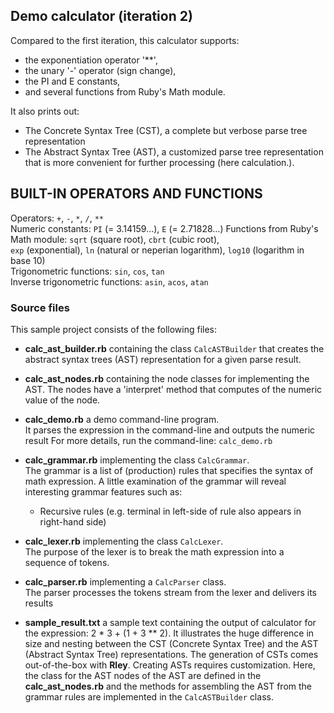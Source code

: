 ## Demo calculator (iteration 2)
Compared to the first iteration, this calculator supports:
- the exponentiation operator '**',
- the unary '-' operator (sign change),
- the PI and E constants,
- and several functions from Ruby's Math module.


It also prints out:
- The Concrete Syntax Tree (CST), a complete but verbose parse tree representation
- The Abstract Syntax Tree (AST), a customized parse tree representation that is more
convenient for further processing (here calculation.).

BUILT-IN OPERATORS AND FUNCTIONS
---------------------------------
Operators: `+`, `-`, `*`, `/`, `**`  
Numeric constants: `PI` (= 3.14159...), `E` (= 2.71828...)
Functions from Ruby's Math module:
`sqrt` (square root), `cbrt` (cubic root),  
`exp` (exponential), `ln` (natural or neperian logarithm), `log10` (logarithm in base 10)  
Trigonometric functions: `sin`, `cos`, `tan`  
Inverse trigonometric functions: `asin`, `acos`, `atan`  


### Source files
This sample project consists of the following files:  
- **calc_ast_builder.rb** containing the class `CalcASTBuilder` that creates
  the abstract syntax trees (AST) representation for a given parse result.  

- **calc_ast_nodes.rb** containing the node classes for implementing the AST.
The nodes have a 'interpret' method that computes of the numeric value of the
node.

- **calc_demo.rb** a demo command-line program.  
  It parses the expression in the command-line and outputs the numeric result
  For more details, run the command-line: `calc_demo.rb`

- **calc_grammar.rb** implementing the class `CalcGrammar`.  
  The grammar is a list of (production) rules that specifies the syntax of math
  expression.   A little examination of the grammar will reveal interesting
  grammar features such as:  
    * Recursive rules (e.g. terminal in left-side of rule also appears in right-hand side)

- **calc_lexer.rb** implementing  the class `CalcLexer`.  
  The purpose of the lexer is to break the math expression into a sequence of tokens.  

- **calc_parser.rb** implementing a `CalcParser` class.  
  The parser processes the tokens stream from the lexer and delivers its results

- **sample_result.txt** a sample text containing the output of calculator for the expression:
2 * 3 + (1 + 3 ** 2). It illustrates the huge difference in size and nesting between the CST
(Concrete Syntax Tree) and the AST (Abstract Syntax Tree) representations. The generation of CSTs
comes out-of-the-box with **Rley**. Creating ASTs requires customization. Here, the class for the
AST nodes of the AST are defined in the **calc_ast_nodes.rb** and the methods for assembling the
AST from the grammar rules are implemented in the `CalcASTBuilder` class.
